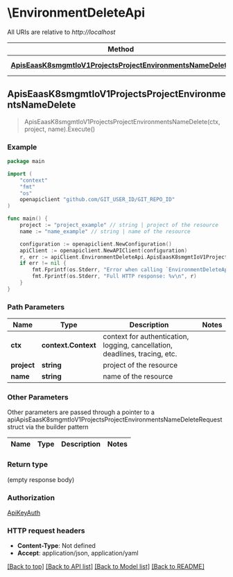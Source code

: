# \EnvironmentDeleteApi

All URIs are relative to *http://localhost*

Method | HTTP request | Description
------------- | ------------- | -------------
[**ApisEaasK8smgmtIoV1ProjectsProjectEnvironmentsNameDelete**](EnvironmentDeleteApi.md#ApisEaasK8smgmtIoV1ProjectsProjectEnvironmentsNameDelete) | **Delete** /apis/eaas.k8smgmt.io/v1/projects/{project}/environments/{name} | 



## ApisEaasK8smgmtIoV1ProjectsProjectEnvironmentsNameDelete

> ApisEaasK8smgmtIoV1ProjectsProjectEnvironmentsNameDelete(ctx, project, name).Execute()





### Example

```go
package main

import (
    "context"
    "fmt"
    "os"
    openapiclient "github.com/GIT_USER_ID/GIT_REPO_ID"
)

func main() {
    project := "project_example" // string | project of the resource
    name := "name_example" // string | name of the resource

    configuration := openapiclient.NewConfiguration()
    apiClient := openapiclient.NewAPIClient(configuration)
    r, err := apiClient.EnvironmentDeleteApi.ApisEaasK8smgmtIoV1ProjectsProjectEnvironmentsNameDelete(context.Background(), project, name).Execute()
    if err != nil {
        fmt.Fprintf(os.Stderr, "Error when calling `EnvironmentDeleteApi.ApisEaasK8smgmtIoV1ProjectsProjectEnvironmentsNameDelete``: %v\n", err)
        fmt.Fprintf(os.Stderr, "Full HTTP response: %v\n", r)
    }
}
```

### Path Parameters


Name | Type | Description  | Notes
------------- | ------------- | ------------- | -------------
**ctx** | **context.Context** | context for authentication, logging, cancellation, deadlines, tracing, etc.
**project** | **string** | project of the resource | 
**name** | **string** | name of the resource | 

### Other Parameters

Other parameters are passed through a pointer to a apiApisEaasK8smgmtIoV1ProjectsProjectEnvironmentsNameDeleteRequest struct via the builder pattern


Name | Type | Description  | Notes
------------- | ------------- | ------------- | -------------



### Return type

 (empty response body)

### Authorization

[ApiKeyAuth](../README.md#ApiKeyAuth)

### HTTP request headers

- **Content-Type**: Not defined
- **Accept**: application/json, application/yaml

[[Back to top]](#) [[Back to API list]](../README.md#documentation-for-api-endpoints)
[[Back to Model list]](../README.md#documentation-for-models)
[[Back to README]](../README.md)

